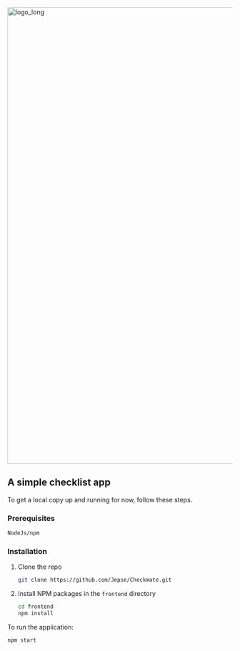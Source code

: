 <img width="5085" height="1022" alt="logo_long" src="https://github.com/user-attachments/assets/4e49646b-74fa-49e5-b8ad-03344c37e967" />




## A simple checklist app

To get a local copy up and running for now, follow these steps.

### Prerequisites

  ```sh
  NodeJs/npm
  ```

### Installation

1. Clone the repo
   ```sh
   git clone https://github.com/Jepse/Checkmate.git
   ```
2. Install NPM packages in the `frontend` directory
   ```sh
   cd frontend
   npm install
   ```
To run the application:

```sh
npm start
```
